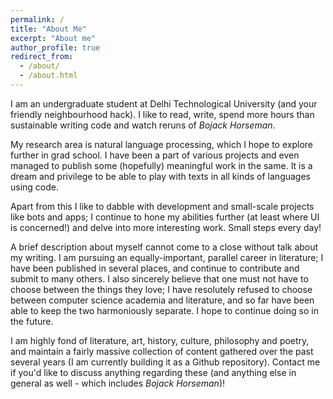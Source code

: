 ```yaml
---
permalink: /
title: "About Me"
excerpt: "About me"
author_profile: true
redirect_from: 
  - /about/
  - /about.html
---
```


I am an undergraduate student at Delhi Technological University (and your friendly neighbourhood hack). I like to read, write, spend more hours than sustainable writing code and watch reruns of _Bojack Horseman_. 

My research area is natural language processing, which I hope to explore further in grad school. I have been a part of various projects and even managed to publish some (hopefully) meaningful work in the same. It is a dream and privilege to be able to play with texts in all kinds of languages using code.  

Apart from this I like to dabble with development and small-scale projects like bots and apps; I continue to hone my abilities further (at least where UI is concerned!) and delve into more interesting work. Small steps every day!

A brief description about myself cannot come to a close without talk about my writing. I am pursuing an equally-important, parallel career in literature; I have been published in several places, and continue to contribute and submit to many others. I also sincerely believe that one must not have to choose between the things they love; I have resolutely refused to choose between computer science academia and literature, and so far have been able to keep the two harmoniously separate. I hope to continue doing so in the future.

I am highly fond of literature, art, history, culture, philosophy and poetry, and maintain a fairly massive collection of content gathered over the past several years (I am currently building it as a Github repository). Contact me if you'd like to discuss anything regarding these (and anything else in general as well - which includes _Bojack Horseman_)!



